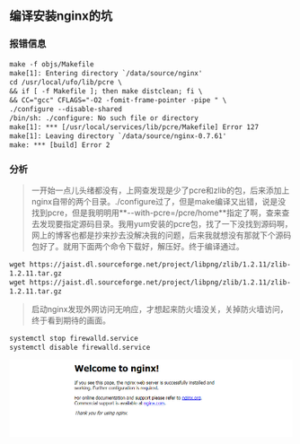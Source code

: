 ## 编译安装nginx的坑



### 报错信息

```shell
make -f objs/Makefile
make[1]: Entering directory `/data/source/nginx'
cd /usr/local/ufo/lib/pcre \
&& if [ -f Makefile ]; then make distclean; fi \
&& CC="gcc" CFLAGS="-O2 -fomit-frame-pointer -pipe " \
./configure --disable-shared
/bin/sh: ./configure: No such file or directory
make[1]: *** [/usr/local/services/lib/pcre/Makefile] Error 127
make[1]: Leaving directory `/data/source/nginx-0.7.61'
make: *** [build] Error 2

```

### 分析

> 一开始一点儿头绪都没有，上网查发现是少了pcre和zlib的包，后来添加上nginx自带的两个目录。./configure过了，但是make编译又出错，说是没找到pcre，但是我明明用**--with-pcre=/pcre/home**指定了啊，查来查去发现要指定源码目录。我用yum安装的pcre包，找了一下没找到源码啊，网上的博客也都是抄来抄去没解决我的问题，后来我就想没有那就下个源码包好了。就用下面两个命令下载好，解压好。终于编译通过。

```shell
wget https://jaist.dl.sourceforge.net/project/libpng/zlib/1.2.11/zlib-1.2.11.tar.gz
wget https://jaist.dl.sourceforge.net/project/libpng/zlib/1.2.11/zlib-1.2.11.tar.gz
```

> 启动nginx发现外网访问无响应，才想起来防火墙没关，关掉防火墙访问，终于看到期待的画面。

```shell
systemctl stop firewalld.service
systemctl disable firewalld.service
```

![ngixn](..\images\1509680235(1).jpg)